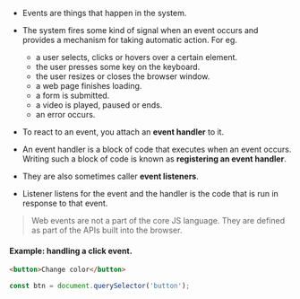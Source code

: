 - Events are things that happen in the system.
- The system fires some kind of signal when an event occurs and provides a mechanism for taking automatic action.
For eg. 
	- a user selects, clicks or hovers over a certain element.
	- the user presses some key on the keyboard.
	- the user resizes or closes the browser window.
	- a web page finishes loading.
	- a form is submitted.
	- a video is played, paused or ends.
	- an error occurs.

- To react to an event, you attach an **event handler** to it.
- An event handler is a block of code that executes when an event occurs. Writing such a block of code is known as **registering an event handler**.
- They are also sometimes caller **event listeners**.
- Listener listens for the event and the handler is the code that is run in response to that event.

> Web events are not a part of the core JS language. They are defined as part of the APIs built into the browser.

#### Example: handling a click event.
```html
<button>Change color</button>
```

```js
const btn = document.querySelector('button');
```

